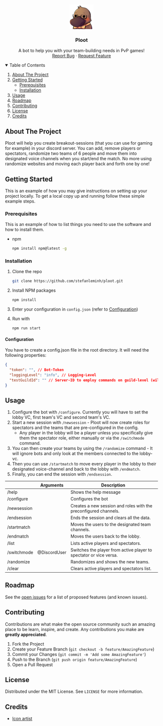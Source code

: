 <!-- PROJECT LOGO -->
<br />
<p align="center">
  <a href="https://github.com/stefanleminh/ploot">
    <img src="images/ploot.png" alt="Logo" width="80" height="80">
  </a>
  <h3 align="center">Ploot</h3>
  <p align="center">
    A bot to help you with your team-building needs in PvP games!
    <br />
    <a href="https://github.com/stefanleminh/ploot/issues">Report Bug</a>
    ·
    <a href="https://github.com/stefanleminh/ploot/issues">Request Feature</a>
  </p>
</p>

<!-- TABLE OF CONTENTS -->
<details open="open">
  <summary>Table of Contents</summary>
  <ol>
    <li>
      <a href="#about-the-project">About The Project</a>
    </li>
    <li>
      <a href="#getting-started">Getting Started</a>
      <ul>
        <li><a href="#prerequisites">Prerequisites</a></li>
        <li><a href="#installation">Installation</a></li>
      </ul>
    </li>
    <li><a href="#usage">Usage</a></li>
    <li><a href="#roadmap">Roadmap</a></li>
    <li><a href="#contributing">Contributing</a></li>
    <li><a href="#license">License</a></li>
    <li><a href="#credits">Credits</a></li>
  </ol>
</details>

<!-- ABOUT THE PROJECT -->

## About The Project

Ploot will help you create breakout-sessions (that you can use for gaming for example) in your discord server. You can add, remove players or spectators, randomize two teams of 6 people and move them into designated voice channels when you start/end the match.
No more using randomize websites and moving each player back and forth one by one!

<!-- GETTING STARTED -->

## Getting Started

This is an example of how you may give instructions on setting up your project locally.
To get a local copy up and running follow these simple example steps.

### Prerequisites

This is an example of how to list things you need to use the software and how to install them.

- npm
  ```sh
  npm install npm@latest -g
  ```

### Installation

1. Clone the repo
   ```sh
   git clone https://github.com/stefanleminh/ploot.git
   ```
2. Install NPM packages
   ```sh
   npm install
   ```
3. Enter your configuration in `config.json` (refer to [Configuration](#configuration))
4. Run with

   ```sh
   npm run start
   ```

#### Configuration

You have to create a config.json file in the root directory. It will need the following properties:

```json
{
  "token": "", // Bot-Token
  "loggingLevel": "info", // Logging-Level
  "testGuildId": "" // Server-ID to employ commands on guild-level (will deploy globally if empty)
}
```

<!-- USAGE EXAMPLES -->

## Usage

1. Configure the bot with `/configure`. Currently you will have to set the lobby VC, first team's VC and second team's VC.
1. Start a new session with `/newsession` - Ploot will now create roles for spectators and the teams that are pre-configured in the config.
   - Any player in the lobby will be a player unless you specifically give them the spectator role, either manually or via the `/switchmode` command.
1. You can then create your teams by using the `/randomize` command - It will ignore bots and only look at the members connected to the lobby-vc.
1. Then you can use `/startmatch` to move every player in the lobby to their designated voice-channel and back to the lobby with `/endmatch`.
1. Finally, you can end the session with `/endsession`.

|             | Arguments    | Description                                                        |
| ----------- | ------------ | ------------------------------------------------------------------ |
| /help       |              | Shows the help message                                             |
| /configure  |              | Configures the bot                                                 |
| /newsession |              | Creates a new session and roles with the preconfigured channels.   |
| /endsession |              | Ends the session and clears all the data.                          |
| /startmatch |              | Moves the users to the designated team channels.                   |
| /endmatch   |              | Moves the users back to the lobby.                                 |
| /list       |              | Lists active players and spectators.                               |  |
| /switchmode | @DiscordUser | Switches the player from active player to spectator or vice versa. |
| /randomize  |              | Randomizes and shows the new teams.                                |
| /clear      |              | Clears active players and spectators list.                         |

<!-- ROADMAP -->

## Roadmap

See the [open issues](https://github.com/stefanleminh/ploot/issues) for a list of proposed features (and known issues).

<!-- CONTRIBUTING -->

## Contributing

Contributions are what make the open source community such an amazing place to be learn, inspire, and create. Any contributions you make are **greatly appreciated**.

1. Fork the Project
2. Create your Feature Branch (`git checkout -b feature/AmazingFeature`)
3. Commit your Changes (`git commit -m 'Add some AmazingFeature'`)
4. Push to the Branch (`git push origin feature/AmazingFeature`)
5. Open a Pull Request

<!-- LICENSE -->

## License

Distributed under the MIT License. See `LICENSE` for more information.

<!-- ACKNOWLEDGEMENTS -->

## Credits

- [Icon artist](https://twitter.com/mizururu_)
